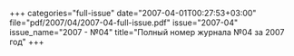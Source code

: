 +++
categories="full-issue"
date="2007-04-01T00:27:53+03:00"
file="pdf/2007/04/2007-04-full-issue.pdf"
issue="2007-04"
issue_name="2007 - №04"
title="Полный номер журнала №04 за 2007 год"
+++
